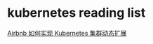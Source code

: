 # kubernetes reading list

[Airbnb 如何实现 Kubernetes 集群动态扩展](https://www.infoq.cn/article/vpNYQNQQWVjraH6OIyuF)
